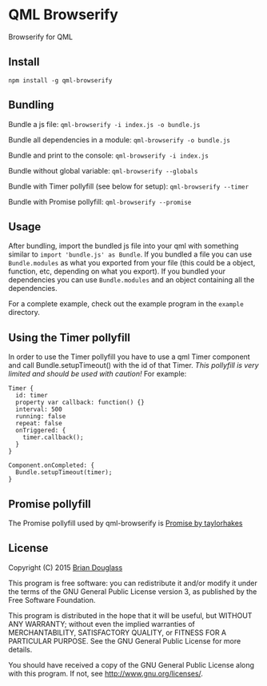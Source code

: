 # QML Browserify

Browserify for QML

## Install

`npm install -g qml-browserify`

## Bundling

Bundle a js file: `qml-browserify -i index.js -o bundle.js`

Bundle all dependencies in a module: `qml-browserify -o bundle.js`

Bundle and print to the console: `qml-browserify -i index.js`

Bundle without global variable: `qml-browserify --globals`

Bundle with Timer pollyfill (see below for setup): `qml-browserify --timer`

Bundle with Promise pollyfill: `qml-browserify --promise`

## Usage

After bundling, import the bundled js file into your qml with something similar
to `import 'bundle.js' as Bundle`. If you bundled a file you can use `Bundle.modules`
as what you exported from your file (this could be a object, function, etc,
depending on what you export). If you bundled your dependencies you can use
`Bundle.modules` and an object containing all the dependencies.

For a complete example, check out the example program in the `example` directory.

## Using the Timer pollyfill

In order to use the Timer pollyfill you have to use a qml Timer component and call
Bundle.setupTimeout() with the id of that Timer. *This pollyfill is very limited
and should be used with caution!* For example:

```
Timer {
  id: timer
  property var callback: function() {}
  interval: 500
  running: false
  repeat: false
  onTriggered: {
    timer.callback();
  }
}

Component.onCompleted: {
  Bundle.setupTimeout(timer);
}
```

## Promise pollyfill

The Promise pollyfill used by qml-browserify is [Promise by taylorhakes ](https://github.com/taylorhakes/promise-polyfill)

## License ##

Copyright (C) 2015 [Brian Douglass](http://bhdouglass.com/)

This program is free software: you can redistribute it and/or modify it under the terms of the GNU General Public License version 3, as published
by the Free Software Foundation.

This program is distributed in the hope that it will be useful, but WITHOUT ANY WARRANTY; without even the implied warranties of MERCHANTABILITY, SATISFACTORY QUALITY, or FITNESS FOR A PARTICULAR PURPOSE.  See the GNU General Public License for more details.

You should have received a copy of the GNU General Public License along with this program.  If not, see <http://www.gnu.org/licenses/>.
